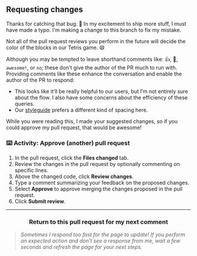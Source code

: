 ## Requesting changes

Thanks for catching that bug. :bug: In my excitement to ship more stuff, I must have made a typo. I'm making a change to this branch to fix my mistake.

Not all of the pull request reviews you perform in the future will decide the color of the blocks in our Tetris game. :smile:

Although you may be tempted to leave shorthand comments like: :+1:, :poop:, `awesome!`, or `no`; these don't give the author of the PR much to run with. Providing comments like these enhance the conversation and enable the author of the PR to respond:

- This looks like it’ll be really helpful to our users, but I’m not entirely sure about the flow. I also have some concerns about the efficiency of these queries.
- Our [styleguide](https://styleguide.github.com/) prefers a different kind of spacing here.

While you were reading this, I made your suggested changes, so if you could approve my pull request, that would be awesome!

### :keyboard: Activity: Approve (another) pull request

1. In the pull request, click the **Files changed** tab.
1. Review the changes in the pull request by optionally commenting on specific lines.
1. Above the changed code, click **Review changes**.
1. Type a comment summarizing your feedback on the proposed changes.
1. Select **Approve** to approve merging the changes proposed in the pull request.
1. Click **Submit review**.

<hr>
<h3 align="center">Return to this pull request for my next comment</h3>

> _Sometimes I respond too fast for the page to update! If you perform an expected action and don't see a response from me, wait a few seconds and refresh the page for your next steps._
